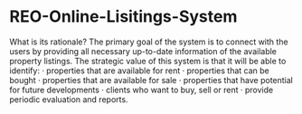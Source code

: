 # REO-Online-Lisitings-System
What is its rationale?
The primary goal of the system is to connect with the users by providing all necessary up-to-date information of the available property listings. 
The strategic value of this system is that it will be able to identify:
· properties that are available for rent
· properties that can be bought
· properties that are available for sale
· properties that have potential for future developments
· clients who want to buy, sell or rent
· provide periodic evaluation and reports.
